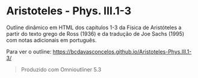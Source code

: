 # Aristoteles - Phys. III.1-3

Outline dinâmico em HTML dos capítulos 1-3 da Física de Aristóteles a partir do texto grego de Ross (1936) e da tradução de Joe Sachs (1995) com notas adicionais em português.

Para ver o outline: https://bcdavasconcelos.github.io/Aristoteles-Phys.III.1-3/

> Produzido com Omnioutliner 5.3
